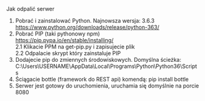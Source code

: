   Jak odpalić serwer
1. Pobrać i zainstalować Python. Najnowsza wersja: 3.6.3  https://www.python.org/downloads/release/python-363/
2. Pobrać PIP (taki pythonowy npm) https://pip.pypa.io/en/stable/installing/ <br />
  2.1 Klikacie PPM na  get-pip.py i zapisujecie plik <br />
  2.2 Odpalacie skrypt który zainstaluje PIP
3. Dodajecie pip do zmiennych środowiskowych. Domyślna ścieżka: C:\Users\USERNAME\AppData\Local\Programs\Python\Python36\Scripts
4. Ściągacie bottle (framework do REST api) komendą: pip install bottle
5. Serwer jest gotowy do uruchomienia, uruchamia się domyślnie na porcie 8080
